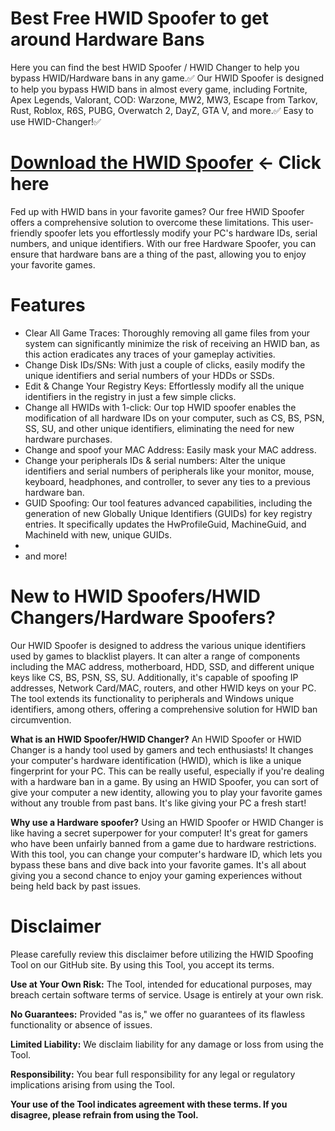 # Best Free HWID Spoofer to get around Hardware Bans
Here you can find the best HWID Spoofer / HWID Changer to help you bypass HWID/Hardware bans in any game.✅
Our HWID Spoofer is designed to help you bypass HWID bans in almost every game, including Fortnite, Apex Legends, Valorant, COD: Warzone, MW2, MW3, Escape from Tarkov, Rust, Roblox, R6S, PUBG, Overwatch 2, DayZ, GTA V, and more.✅
Easy to use HWID-Changer!✅
# [Download the HWID Spoofer](https://slothytech.com/hwid-hardware-spoofer/) <- Click here

Fed up with HWID bans in your favorite games? Our free HWID Spoofer offers a comprehensive solution to overcome these limitations.
This user-friendly spoofer lets you effortlessly modify your PC's hardware IDs, serial numbers, and unique identifiers.
With our free Hardware Spoofer, you can ensure that hardware bans are a thing of the past, allowing you to enjoy your favorite games.

# Features
* Clear All Game Traces: Thoroughly removing all game files from your system can significantly minimize the risk of receiving an HWID ban, as this action eradicates any traces of your gameplay activities.
* Change Disk IDs/SNs: With just a couple of clicks, easily modify the unique identifiers and serial numbers of your HDDs or SSDs.
* Edit & Change Your Registry Keys: Effortlessly modify all the unique identifiers in the registry in just a few simple clicks.
* Change all HWIDs with 1-click: Our top HWID spoofer enables the modification of all hardware IDs on your computer, such as CS, BS, PSN, SS, SU, and other unique identifiers, eliminating the need for new hardware purchases.
* Change and spoof your MAC Address: Easily mask your MAC address.
* Change your peripherals IDs & serial numbers: Alter the unique identifiers and serial numbers of peripherals like your monitor, mouse, keyboard, headphones, and controller, to sever any ties to a previous hardware ban.
* GUID Spoofing: Our tool features advanced capabilities, including the generation of new Globally Unique Identifiers (GUIDs) for key registry entries. It specifically updates the HwProfileGuid, MachineGuid, and MachineId with new, unique GUIDs.
* 
* and more!

# New to HWID Spoofers/HWID Changers/Hardware Spoofers?
Our HWID Spoofer is designed to address the various unique identifiers used by games to blacklist players. It can alter a range of components including the MAC address, motherboard, HDD, SSD, and different unique keys like CS, BS, PSN, SS, SU. Additionally, it's capable of spoofing IP addresses, Network Card/MAC, routers, and other HWID keys on your PC. The tool extends its functionality to peripherals and Windows unique identifiers, among others, offering a comprehensive solution for HWID ban circumvention.

**What is an HWID Spoofer/HWID Changer?**
An HWID Spoofer or HWID Changer is a handy tool used by gamers and tech enthusiasts! It changes your computer's hardware identification (HWID), which is like a unique fingerprint for your PC. This can be really useful, especially if you're dealing with a hardware ban in a game. By using an HWID Spoofer, you can sort of give your computer a new identity, allowing you to play your favorite games without any trouble from past bans. It's like giving your PC a fresh start!

**Why use a Hardware spoofer?**
Using an HWID Spoofer or HWID Changer is like having a secret superpower for your computer! It's great for gamers who have been unfairly banned from a game due to hardware restrictions. With this tool, you can change your computer's hardware ID, which lets you bypass these bans and dive back into your favorite games. It's all about giving you a second chance to enjoy your gaming experiences without being held back by past issues.
# Disclaimer
Please carefully review this disclaimer before utilizing the HWID Spoofing Tool on our GitHub site. By using this Tool, you accept its terms.

**Use at Your Own Risk:** The Tool, intended for educational purposes, may breach certain software terms of service. Usage is entirely at your own risk.

**No Guarantees:** Provided "as is," we offer no guarantees of its flawless functionality or absence of issues.

**Limited Liability:** We disclaim liability for any damage or loss from using the Tool.

**Responsibility:** You bear full responsibility for any legal or regulatory implications arising from using the Tool.

**Your use of the Tool indicates agreement with these terms. If you disagree, please refrain from using the Tool.**
